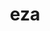 ---
title: "eza"
layout: cache
categories: [package, develop]
meta: {"compilers": ["apple-clang@=16.0.0", "gcc@=10.2.1", "gcc@=10.5.0", "gcc@=13.3.0", "gcc@=7.5.0"], "num_specs": 21, "num_specs_by_stack": {"developer-tools": 4, "developer-tools-aarch64-linux-gnu": 4, "developer-tools-darwin": 5, "developer-tools-manylinux2014": 1, "developer-tools-x86_64_v3-linux-gnu": 4, "root": 21}, "oss": ["centos7", "rhel8", "sequoia", "ubuntu18.04"], "platforms": ["darwin", "linux"], "stacks": ["developer-tools", "developer-tools-aarch64-linux-gnu", "developer-tools-darwin", "developer-tools-manylinux2014", "developer-tools-x86_64_v3-linux-gnu", "root"], "targets": ["aarch64", "x86_64_v3"], "versions": ["0.15.3", "0.20.4"]}
spec_details: [{"compiler": "apple-clang@=16.0.0", "hash": "47hkqgufoyabzsm75reodya2m7nuxz4j", "os": "sequoia", "platform": "darwin", "size": "-", "stacks": ["root"], "target": "aarch64", "variants": ["build_system=cargo"], "versions": ["0.20.4"]}, {"compiler": "gcc@=13.3.0", "hash": "545hhhr2isc4n5bohhco4kqxv63jqryd", "os": "rhel8", "platform": "linux", "size": "-", "stacks": ["developer-tools-aarch64-linux-gnu", "root"], "target": "aarch64", "variants": ["build_system=cargo"], "versions": ["0.20.4"]}, {"compiler": "gcc@=7.5.0", "hash": "euk2qhbojni3btmkvtlc4dykrqf2j3wm", "os": "ubuntu18.04", "platform": "linux", "size": "-", "stacks": ["developer-tools", "root"], "target": "x86_64_v3", "variants": ["build_system=cargo"], "versions": ["0.15.3"]}, {"compiler": "apple-clang@=16.0.0", "hash": "gcoawqdo2nkmqpt7bphxuakynle4m5cu", "os": "sequoia", "platform": "darwin", "size": "-", "stacks": ["developer-tools-darwin", "root"], "target": "aarch64", "variants": ["build_system=cargo"], "versions": ["0.20.4"]}, {"compiler": "gcc@=7.5.0", "hash": "gczpuocx4kq6ho5hd7zdk7ht4wzmk7ua", "os": "ubuntu18.04", "platform": "linux", "size": "-", "stacks": ["developer-tools", "root"], "target": "x86_64_v3", "variants": ["build_system=cargo"], "versions": ["0.15.3"]}, {"compiler": "gcc@=13.3.0", "hash": "ihhaza7o3ygrbvm7nwohzcz5lun2yhaf", "os": "rhel8", "platform": "linux", "size": "-", "stacks": ["developer-tools-aarch64-linux-gnu", "root"], "target": "aarch64", "variants": ["build_system=cargo"], "versions": ["0.20.4"]}, {"compiler": "gcc@=10.5.0", "hash": "je56ywl2azixcsskyebxmdegamvcicrg", "os": "centos7", "platform": "linux", "size": "-", "stacks": ["developer-tools-x86_64_v3-linux-gnu", "root"], "target": "x86_64_v3", "variants": ["build_system=cargo"], "versions": ["0.20.4"]}, {"compiler": "gcc@=10.5.0", "hash": "lgecjbx6ruiox6pgvn5p4q6xcqhvyann", "os": "centos7", "platform": "linux", "size": "-", "stacks": ["developer-tools-x86_64_v3-linux-gnu", "root"], "target": "x86_64_v3", "variants": ["build_system=cargo"], "versions": ["0.20.4"]}, {"compiler": "apple-clang@=16.0.0", "hash": "lrhummhegnepr6drne4fvtz3gqtwt5cd", "os": "sequoia", "platform": "darwin", "size": "-", "stacks": ["developer-tools-darwin", "root"], "target": "aarch64", "variants": ["build_system=cargo"], "versions": ["0.20.4"]}, {"compiler": "gcc@=10.5.0", "hash": "m356frxwm5cvmxvbxpzejkly5etbjmnn", "os": "centos7", "platform": "linux", "size": "-", "stacks": ["developer-tools-x86_64_v3-linux-gnu", "root"], "target": "x86_64_v3", "variants": ["build_system=cargo"], "versions": ["0.20.4"]}, {"compiler": "gcc@=7.5.0", "hash": "oofucqavpl3drwes35cs7hqavcaovyjc", "os": "ubuntu18.04", "platform": "linux", "size": "-", "stacks": ["developer-tools", "root"], "target": "x86_64_v3", "variants": ["build_system=cargo"], "versions": ["0.15.3"]}, {"compiler": "apple-clang@=16.0.0", "hash": "op3mk6gyorguoa5k7bejdpql5v44exha", "os": "sequoia", "platform": "darwin", "size": "-", "stacks": ["developer-tools-darwin", "root"], "target": "aarch64", "variants": ["build_system=cargo"], "versions": ["0.20.4"]}, {"compiler": "gcc@=13.3.0", "hash": "qd2izvpwfzahsc77emzdwvfk2pxfsiac", "os": "rhel8", "platform": "linux", "size": "-", "stacks": ["developer-tools-aarch64-linux-gnu", "root"], "target": "aarch64", "variants": ["build_system=cargo"], "versions": ["0.20.4"]}, {"compiler": "apple-clang@=16.0.0", "hash": "rknclaamqaqcmh6xtgjadxxoow6frppj", "os": "sequoia", "platform": "darwin", "size": "-", "stacks": ["developer-tools-darwin", "root"], "target": "aarch64", "variants": ["build_system=cargo"], "versions": ["0.20.4"]}, {"compiler": "gcc@=10.2.1", "hash": "rys5eihokjl4fsqyocayk24tdog2fq2h", "os": "centos7", "platform": "linux", "size": "-", "stacks": ["developer-tools-manylinux2014", "root"], "target": "x86_64_v3", "variants": ["build_system=cargo"], "versions": ["0.20.4"]}, {"compiler": "gcc@=13.3.0", "hash": "s5rvtaiprxubm4hhtrqfo5rorlbyti36", "os": "rhel8", "platform": "linux", "size": "-", "stacks": ["root"], "target": "aarch64", "variants": ["build_system=cargo"], "versions": ["0.20.4"]}, {"compiler": "gcc@=10.5.0", "hash": "sxsnonef4tt524le6pj7rxrzghlxssvs", "os": "centos7", "platform": "linux", "size": "-", "stacks": ["root"], "target": "x86_64_v3", "variants": ["build_system=cargo"], "versions": ["0.20.4"]}, {"compiler": "gcc@=10.5.0", "hash": "uwn2wsfcvrg2o7tli4q4lzfp6zea7wed", "os": "centos7", "platform": "linux", "size": "-", "stacks": ["developer-tools-x86_64_v3-linux-gnu", "root"], "target": "x86_64_v3", "variants": ["build_system=cargo"], "versions": ["0.20.4"]}, {"compiler": "gcc@=7.5.0", "hash": "v3few5h5us5h7mcaimcqdtsuzh3oj7px", "os": "ubuntu18.04", "platform": "linux", "size": "-", "stacks": ["developer-tools", "root"], "target": "x86_64_v3", "variants": ["build_system=cargo"], "versions": ["0.15.3"]}, {"compiler": "gcc@=13.3.0", "hash": "yfzop7cwtl66w23g4jmlbhka53umw3r4", "os": "rhel8", "platform": "linux", "size": "-", "stacks": ["developer-tools-aarch64-linux-gnu", "root"], "target": "aarch64", "variants": ["build_system=cargo"], "versions": ["0.20.4"]}, {"compiler": "apple-clang@=16.0.0", "hash": "yn4osiq4ukgo3oeuwtpfilohh3cfuurh", "os": "sequoia", "platform": "darwin", "size": "-", "stacks": ["developer-tools-darwin", "root"], "target": "aarch64", "variants": ["build_system=cargo"], "versions": ["0.20.4"]}]
---
